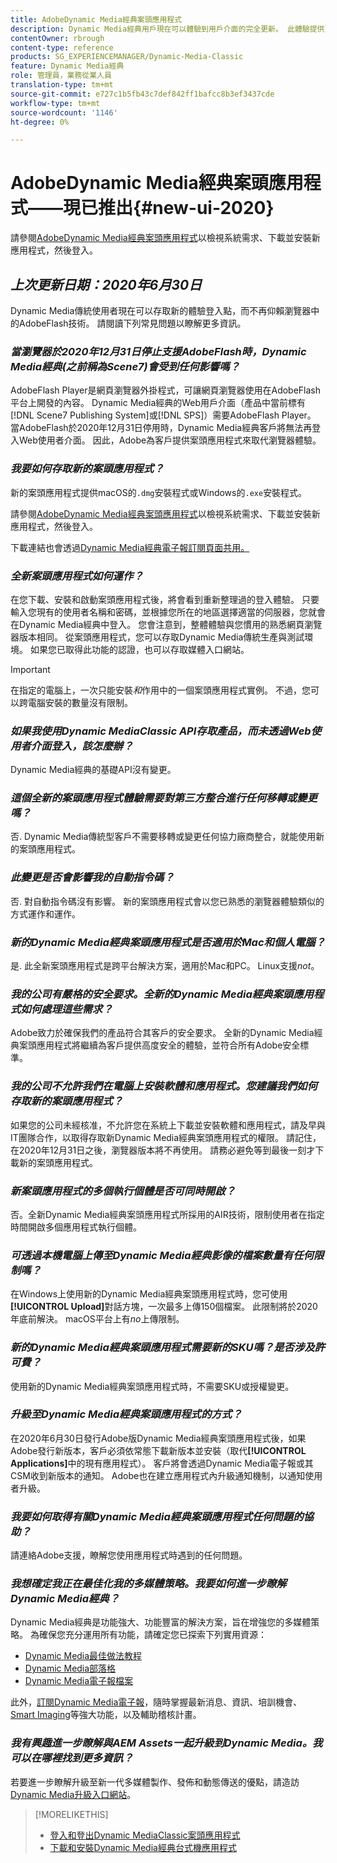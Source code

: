 ```yaml
---
title: AdobeDynamic Media經典案頭應用程式
description: Dynamic Media經典用戶現在可以體驗到用戶介面的完全更新。 此體驗提供更新登入的連結，可連結到寶貴的資源，而且此更新不再依賴瀏覽器的AdobeFlash技術。
contentOwner: rbrough
content-type: reference
products: SG_EXPERIENCEMANAGER/Dynamic-Media-Classic
feature: Dynamic Media經典
role: 管理員，業務從業人員
translation-type: tm+mt
source-git-commit: e727c1b5fb43c7def842ff1bafcc8b3ef3437cde
workflow-type: tm+mt
source-wordcount: '1146'
ht-degree: 0%

---
```



# AdobeDynamic Media經典案頭應用程式——現已推出{#new-ui-2020}

請參閱[AdobeDynamic Media經典案頭應用程式](/help/dynamic-media-classic-desktop-app.md)以檢視系統需求、下載並安裝新應用程式，然後登入。

## _上次更新日期：2020年6月30日_

Dynamic Media傳統使用者現在可以存取新的體驗登入點，而不再仰賴瀏覽器中的AdobeFlash技術。 請閱讀下列常見問題以瞭解更多資訊。

### **_當瀏覽器於2020年12月31日停止支援AdobeFlash時，Dynamic Media經典(之前稱為Scene7)會受到任何影響嗎？_**

AdobeFlash Player是網頁瀏覽器外掛程式，可讓網頁瀏覽器使用在AdobeFlash平台上開發的內容。 Dynamic Media經典的Web用戶介面（產品中當前標有[!DNL Scene7 Publishing System]或[!DNL SPS]）需要AdobeFlash Player。 當AdobeFlash於2020年12月31日停用時，Dynamic Media經典客戶將無法再登入Web使用者介面。 因此，Adobe為客戶提供案頭應用程式來取代瀏覽器體驗。

### **_我要如何存取新的案頭應用程式？_**

新的案頭應用程式提供macOS的`.dmg`安裝程式或Windows的`.exe`安裝程式。

請參閱[AdobeDynamic Media經典案頭應用程式](/help/dynamic-media-classic-desktop-app.md)以檢視系統需求、下載並安裝新應用程式，然後登入。

下載連結也會透過[Dynamic Media經典電子報訂閱頁面共用。](https://www.adobe.com/subscription/dynamic-media-newsletter.html)

### **_全新案頭應用程式如何運作？_**

在您下載、安裝和啟動案頭應用程式後，將會看到重新整理過的登入體驗。 只要輸入您現有的使用者名稱和密碼，並根據您所在的地區選擇適當的伺服器，您就會在Dynamic Media經典中登入。 您會注意到，整體體驗與您慣用的熟悉網頁瀏覽器版本相同。 從案頭應用程式，您可以存取Dynamic Media傳統生產與測試環境。 如果您已取得此功能的認證，也可以存取媒體入口網站。

>[!IMPORTANT]
>
>在指定的電腦上，一次只能安裝&#x200B;*和*&#x200B;作用中的一個案頭應用程式實例。 不過，您可以跨電腦安裝的數量沒有限制。

### **_如果我使用Dynamic MediaClassic API存取產品，而未透過Web使用者介面登入，該怎麼辦？_**

Dynamic Media經典的基礎API沒有變更。

### **_這個全新的案頭應用程式體驗需要對第三方整合進行任何移轉或變更嗎？_**

否. Dynamic Media傳統型客戶不需要移轉或變更任何協力廠商整合，就能使用新的案頭應用程式。

### **_此變更是否會影響我的自動指令碼？_**

否. 對自動指令碼沒有影響。 新的案頭應用程式會以您已熟悉的瀏覽器體驗類似的方式運作和運作。

### **_新的Dynamic Media經典案頭應用程式是否適用於Mac和個人電腦？_**

是. 此全新案頭應用程式是跨平台解決方案，適用於Mac和PC。 Linux支援&#x200B;*not*。

### **_我的公司有嚴格的安全要求。全新的Dynamic Media經典案頭應用程式如何處理這些需求？_**

Adobe致力於確保我們的產品符合其客戶的安全要求。 全新的Dynamic Media經典案頭應用程式將繼續為客戶提供高度安全的體驗，並符合所有Adobe安全標準。

### **_我的公司不允許我們在電腦上安裝軟體和應用程式。您建議我們如何存取新的案頭應用程式？_**

如果您的公司未經核准，不允許您在系統上下載並安裝軟體和應用程式，請及早與IT團隊合作，以取得存取新Dynamic Media經典案頭應用程式的權限。 請記住，在2020年12月31日之後，瀏覽器版本將不再使用。 請務必避免等到最後一刻才下載新的案頭應用程式。

### **_新案頭應用程式的多個執行個體是否可同時開啟？_**

否。全新Dynamic Media經典案頭應用程式所採用的AIR技術，限制使用者在指定時間開啟多個應用程式執行個體。

### **_可透過本機電腦上傳至Dynamic Media經典影像的檔案數量有任何限制嗎？_**

在Windows上使用新的Dynamic Media經典案頭應用程式時，您可使用&#x200B;**[!UICONTROL Upload]**&#x200B;對話方塊，一次最多上傳150個檔案。 此限制將於2020年底前解決。 macOS平台上有&#x200B;*no*&#x200B;上傳限制。

### **_新的Dynamic Media經典案頭應用程式需要新的SKU嗎？是否涉及許可費？_**

使用新的Dynamic Media經典案頭應用程式時，不需要SKU或授權變更。

### **_升級至Dynamic Media經典案頭應用程式的方式？_**

在2020年6月30日發行Adobe版Dynamic Media經典案頭應用程式後，如果Adobe發行新版本，客戶必須依常態下載新版本並安裝（取代&#x200B;**[!UICONTROL Applications]**&#x200B;中的現有應用程式）。 客戶將會透過Dynamic Media電子報或其CSM收到新版本的通知。 Adobe也在建立應用程式內升級通知機制，以通知使用者升級。

### **_我要如何取得有關Dynamic Media經典案頭應用程式任何問題的協助？_**

請連絡Adobe支援，瞭解您使用應用程式時遇到的任何問題。

### **_我想確定我正在最佳化我的多媒體策略。我要如何進一步瞭解Dynamic Media經典？_**

Dynamic Media經典是功能強大、功能豐富的解決方案，旨在增強您的多媒體策略。 為確保您充分運用所有功能，請確定您已探索下列實用資源：

* [Dynamic Media最佳做法教程](https://experienceleague.adobe.com/docs/experience-manager-learn/dynamic-media-classic-tutorial/overview.html)
* [Dynamic Media部落格](https://theblog.adobe.com/tag/dynamic-media/)
* [Dynamic Media電子報檔案](https://experienceleague.adobe.com/docs/dynamic-media-classic/using/dynamic-media-newsletter.html)

此外，[訂閱Dynamic Media電子報](https://www.adobe.com/subscription/dynamic-media-newsletter.html)，隨時掌握最新消息、資訊、培訓機會、[Smart Imaging](https://experienceleague.adobe.com/docs/experience-manager-65/assets/dynamic/imaging-faq.html#dynamic)等強大功能，以及輔助稽核計畫。

### **_我有興趣進一步瞭解與AEM Assets一起升級到Dynamic Media。我可以在哪裡找到更多資訊？_**

若要進一步瞭解升級至新一代多媒體製作、發佈和動態傳送的優點，請造訪[Dynamic Media升級入口網站](http://exploreadobe.com/dynamic-media-upgrade/)。

>[!MORELIKETHIS]
>
>* [登入和登出Dynamic MediaClassic案頭應用程式](/help/signing-out.md)
>* [下載和安裝Dynamic Media經典台式機應用程式](/help/dynamic-media-classic-desktop-app.md)



<!-- SAVE - OLD LINK TO BEST PRACTICES GUIDE IN PDF https://www.adobe.com/content/dam/www/us/en/marketing/experience-manager-assets/dynamic-media/adobe-dynamic-media-classic-best-practices-guide.pdf -->

